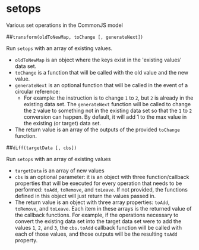 setops
======

Various set operations in the CommonJS model

##`transform(oldToNewMap, toChange [, generateNext])`

Run `setops` with an array of existing values.

* `oldToNewMap` is an object where the keys exist in the 'existing values' data set.
* `toChange` is a function that will be called with the old value and the new value.
* `generateNext` is an optional function that will be called in the event of a circular reference:
	* For example: the instruction is to change `1` to `2`, but `2` is already in the existing data set. The `generateNext` function will be called to change the `2` value to something not in the existing data set so that the `1` to `2` conversion can happen. By default, it will add 1 to the max value in the existing (or target) data set.
* The return value is an array of the outputs of the provided `toChange` function.

##`diff(targetData [, cbs])`

Run `setops` with an array of existing values

* `targetData` is an array of new values
* `cbs` is an optional parameter: it is an object with three function/callback properties that will be executed for every operation that needs to be performed: `toAdd`, `toRemove`, and `toLeave`. If not provided, the functions defined in this object will just return the values passed in.
* The return value is an object with three array properties: `toAdd`, `toRemove`, and `toLeave`. Each item in these arrays is the returned value of the callback functions. For example, if the operations necessary to convert the existing data set into the target data set were to add the values `1`, `2`, and `3`, the `cbs.toAdd` callback function will be called with each of those values, and those outputs will be the resulting `toAdd` property.